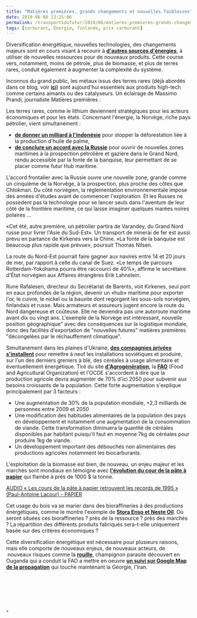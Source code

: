 ```yaml
---
title: "Matières premières, grands changements et nouvelles faiblesses"
date: 2010-06-08 13:25:06
permalink: /transportsdufutur/2010/06/matieres-premieres-grands-changements-et-nouvelles-faiblesses.html
tags: [carburant, Energie, finlande, prix carburant]
---
```


<p>Diversification énergétique, nouvelles technologies, des changements majeurs sont en cours visant à recourir à <strong><a href="https://gabrielplassat.github.io/transportsdufutur/2010/03/les-energies.html" target="_blank">d'autres sources d'énergies</a></strong>, à utiliser de nouvelles ressources pour de nouveaux produits. Cette course vers, notamment, moins de pétrole, plus de biomasse, et plus de terres rares, conduit également à augmenter la complexité du système.</p> <p>Inconnus du grand public, les métaux issus des terres rares (déjà abordés dans ce blog, voir <strong><a href="https://gabrielplassat.github.io/transportsdufutur/2010/02/les-terres-rares-seront-elles-en-plus-volatiles-.html" target="_blank">ici</a></strong>) sont aujourd'hui essentiels aux produits high-tech comme certains aimants ou des catalyseurs. Un éclairage de Massimo Prandi, journaliste Matières premières : </p>   <!--more-->  <p>   <p>Les terres rares, comme le lithium deviennent stratégiques pour les acteurs économiques et pour les états. Concernant l'énergie, la Norvège, riche pays pétrolier, vient simultanément : <ul> <li> <div><strong><a href="http://indices.usinenouvelle.com/matieres-premieres-industrielles/moratoire-sur-l-autorisation-de-nouvelles-plantations-en-indonesie.3053?xtor=RSS-257&utm_source=feedburner&utm_medium=feed&utm_campaign=Feed%3A+indices-cotations+%28Indices+et+Cotations%2C+le+service+de+l%27Usine+Nouvelle%29&utm_content=Twitter" target="_blank">de donner un milliard à l'indonésie</a></strong> pour stopper la déforestation liée à la production d'huile de palme,</div></li> <li> <div><strong><a href="http://www.lefigaro.fr/matieres-premieres/2010/06/03/04012-20100603ARTFIG00794-ruee-vers-l-or-noir-de-l-ocean-arctique.php" target="_blank">de conclure un accord avec la Russie</a></strong> pour ouvrir de nouvelles zones maritimes à la prospection pétrolière et gazière dans le Grand Nord, rendu accessible par la fonte de la banquise, leur permettant de se placer comme futur Hub maritime.</div></li> </ul> <p dir="ltr">L'accord frontalier avec la Russie ouvre une nouvelle zone, grande comme un cinquième de la Norvège, à la prospection, plus proche des côtes que Chtokman. Du côté norvégien, la réglementation environnementale impose des années d'études avant de commencer l'exploration. Et les Russes ne possèdent pas la technologie pour se lancer seuls dans l'aventure de leur côté de la frontière maritime, ce qui laisse imaginer quelques marées noires polaires ...</p> <p dir="ltr">«Cet été, autre première, un pétrolier partira de Varandey, du Grand Nord russe pour livrer l'Asie du Sud-Est». Un transport de minerai de fer est aussi prévu en partance de Kirkenes vers la Chine. «La fonte de la banquise est beaucoup plus rapide que prévue», poursuit Thomas Nilsen. </p> <p dir="ltr">La route du Nord-Est pourrait faire gagner aux navires entre 14 et 20 jours de mer, par rapport à celle du canal de Suez. «Le temps de parcours Rotterdam-Yokohama pourra être raccourci de 40%», affirme le secrétaire d'État norvégien aux Affaires étrangères Erik Lahn­stein. </p> <p dir="ltr">Rune Rafalesen, directeur du Secrétariat de Barents, voit Kirkenes, seul port en eaux profondes de la région, devenir un «hub» maritime pour exporter l'or, le cuivre, le nickel ou la bauxite dont regorgent les sous-sols norvégien, finlandais et russe. Mais armateurs et assureurs jugent encore la route du Nord dangereuse et coûteuse. Elle ne deviendra pas une autoroute maritime avant dix ou vingt ans. L'exemple de la Norvège est intéressant, nouvelle position géographique" avec des conséquences sur la logistique mondiale, donc des facilités d'exportation de "nouvelles futures" matières premières "décongelées par le réchauffement climatique".</p> <p dir=""ltr"">Simultanément dans les plaines d'Ukraine, <strong><a href=""http://www.ouest-france.fr/actu/actuDet_-Ces-Francais-qui-vont-faire-leur-ble-en-Ukraine-_3637-1393867_actu.Htm"" target=""_blank"">des compagnies privées s'installent</a></strong> pour remettre à neuf les installations soviétiques et produire, sur l'un des derniers greniers à blé, des céréales à usage alimentaire et éventuellement énergétique. Tiré du site <strong><a href=""http://www.agrogeneration.com/index.php?option=com_content&view=article&id=3&Itemid=3&lang=fr"" target=""_blank"">d'Agrogénération</a></strong>, la <strong><a href=""ftp://ftp.fao.org/docrep/fao/meeting/018/k6021f.pdf"">FAO</a></strong> (Food and Agricultural Organization) et l'OCDE s'accordent à dire que la production agricole devra augmenter de 70% d'ici 2050 pour subvenir aux besoins croissants de la population. Cette forte augmentation s'explique principalement par 3 facteurs :</p> <ul> <li> <div>Une augmentation de 30% de la population mondiale, +2,3 milliards de personnes entre 2009 et 2050</div></li> <li> <div>Une modification des habitudes alimentaires de la population des pays en développement et notamment une augmentation de la consommation de viande. Cette transformation diminuera la quantité de céréales disponibles par habitant puisqu'il faut en moyenne 7kg de céréales pour produire 1kg de viande.</div></li> <li> <div>Un développement important des débouchés non alimentaires des productions agricoles notamment les biocarburants.</div></li> </ul> <p>L'exploitation de la biomasse est bien, de nouveau, un enjeu majeur et les marchés sont mondiaux en témoigne avec <strong><a href=""http://www.lesechos.fr/info/industrie/020575575892-audio-les-cours-de-la-pate-a-papier-retrouvent-les-records-de-1995-paul-antoine-lacour-.htm"" target=""_blank"">l'évolution du cour de la pâte à papier</a></strong> qui flambe à près de 1000 $ la tonne.</p> <p align=""justify"" class=""asset asset-audio at-xid-6a0120a66d2ad4970b0134838201cb970c""><a class=""inline-player"" href="https://gabrielplassat.github.io/transportsdufutur/wp-content/uploads/sites/6/files/audio--les-cours-de-la-pete-a-papier-retrouvent-les-records-de-1995--paul-antoine-lacour---papier.mp3"">AUDIO « Les cours de la pâte à papier retrouvent les records de 1995 » (Paul-Antoine Lacour) - PAPIER</a></p> <p>Cet usage du bois va se marier dans des bioraffineries à des productions énergétiques, comme le montre l'exemple de <strong><a href="https://gabrielplassat.github.io/transportsdufutur/2010/02/focus-sur-la-finlande.html"" target=""_blank"">Stora Enso et Neste Oil</a></strong>. Où seront situées ces bioraffineries ? près de la ressource ? près des marchés ? La répartition des différents produits fabriqués sera-t-elle uniquement basée sur des critères économiques ?</p> <p>Cette diversification énergétique est nécessaire pour plusieurs raisons, mais elle comporte de nouveaux enjeux, de nouveaux acteurs, de  nouveaux risques comme la <strong><a href=""http://www.lefigaro.fr/sciences-technologies/2010/05/27/01030-20100527ARTFIG00728-un-champignon-attaque-le-ble-en-afrique-du-sud.php"" target=""_blank"">rouille</a></strong>, champignon parasite découvert en Ouganda qui a conduit la FAO a mettre en oeuvre <strong><a href=""http://www.fao.org/agriculture/crops/rust/stem/stem-rustmapper/en/"" target=""_blank"">un suivi sur Google Map de la propagation</a></strong> qui touche maintenant la Géorgie, l'Iran. </p> <p><br /></p> <p><a href=""ftp://ftp.fao.org/docrep/fao/meeting/018/k6021f.pdf""></a> </p><br /> <p></p></p></p>"
